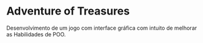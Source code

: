 # Adventure of Treasures
Desenvolvimento de um jogo com interface gráfica com intuito de melhorar as Habilidades de POO.